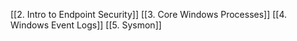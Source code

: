 [[2. Intro to Endpoint Security]]
[[3. Core Windows Processes]]
[[4. Windows Event Logs]]
[[5. Sysmon]]



